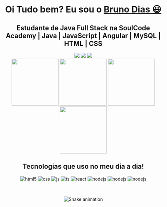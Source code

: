<div>
<h1 align="center">
    Oi Tudo bem? Eu sou o 
    <a href="https://www.linkedin.com/in/bruno-dias-26685a243/">Bruno Dias 😃️</a>
  </h1>
  
   <h2 align="center">
    Estudante de Java Full Stack na SoulCode Academy | Java | JavaScript | Angular | MySQL | HTML | CSS
  </h2>
  </div>


<div align="center">
  <a href="https://www.instagram.com/bruno_diasls/" target="_blank"><img src="https://img.shields.io/badge/-Instagram-%23E4405F?style=for-the-badge&logo=instagram&logoColor=white" target="_blank"></a>
  <a href="https://www.linkedin.com/in/bruno-dias-26685a243/" target="_blank"><img src="https://img.shields.io/badge/-LinkedIn-%230077B5?style=for-the-badge&logo=linkedin&logoColor=white" target="_blank"></a> 
  <a href="mailto:brunodlopes82@gmail.com"><img src="https://img.shields.io/badge/-Gmail-%23333?style=for-the-badge&logo=gmail&logoColor=white" target="_blank"></a>
</div>

<div align="center">
  <a href="https://github.com/Dev-BrunoDias">
    <img height="150em" src="https://github-readme-stats.vercel.app/api?username=Dev-BrunoDias&count_private=true&include_all_commits=true&show_icons=true&theme=dracula&hide_border=false&show_owner=true"/>
    <img height="150em" src="https://github-readme-stats.vercel.app/api/top-langs/?username=Dev-BrunoDias&theme=dracula&hide_border=false&&layout=compact"/>
    <img height="150em" src="https://github-readme-stats.vercel.app/api?username=Dev-BrunoDias&show_icons=true&theme=dracula&include_all_commits=true&count_private=true"/><img height="150em" src="https://github-readme-stats.vercel.app/api/top-langs/?username=Dev-BrunoDias&layout=compact&langs_count=7&theme=dracula"/>
  </a>
</div>

<div> 
<h2 align="center">
    Tecnologias que uso no meu dia a dia!
  </h2>
  </div>

<div align="center" style="display: inline_block">
  <img align="center" alt="html5" src="https://img.shields.io/badge/HTML5-E34F26?style=for-the-badge&logo=html5&logoColor=white" />
  <img align="center" alt="css" src="https://img.shields.io/badge/CSS-239120?&style=for-the-badge&logo=css3&logoColor=white" />
  <img align="center" alt="js" src="https://img.shields.io/badge/JavaScript-F7DF1E?style=for-the-badge&logo=javascript&logoColor=black" />
  <img align="center" alt="ts" src="https://img.shields.io/badge/TypeScript-007ACC?style=for-the-badge&logo=typescript&logoColor=white" />
  <img align="center" alt="react" src="https://img.shields.io/badge/Java-ED8B00?style=for-the-badge&logo=java&logoColor=white" />
  <img align="center" alt="nodejs" src="https://img.shields.io/badge/Angular-DD0031?style=for-the-badge&logo=angular&logoColor=white" />
  <img align="center" alt="nodejs" src="https://img.shields.io/badge/Bootstrap-563D7C?style=for-the-badge&logo=bootstrap&logoColor=white" />
  <img align="center" alt="nodejs" src="https://img.shields.io/badge/MySQL-00000F?style=for-the-badge&logo=mysql&logoColor=white" />
</div><br/>
</div><br>
<div align="center">

  ![Snake animation](https://github.com/danielbped/danielbped/blob/output/github-contribution-grid-snake.svg)
  
</div>



